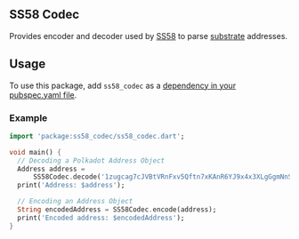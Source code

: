 ## SS58 Codec

Provides encoder and decoder used by [SS58](https://github.com/rankanizer/polkadart/tree/main/packages/ss58) to parse [substrate](https://docs.substrate.io/fundamentals/accounts-addresses-keys/) addresses.

## Usage

To use this package, add `ss58_codec` as a [dependency in your pubspec.yaml file](https://docs.flutter.dev/development/platform-integration/platform-channels).

### Example

```dart
import 'package:ss58_codec/ss58_codec.dart';

void main() {
  // Decoding a Polkadot Address Object
  Address address =
      SS58Codec.decode('1zugcag7cJVBtVRnFxv5Qftn7xKAnR6YJ9x4x3XLgGgmNnS');
  print('Address: $address');

  // Encoding an Address Object
  String encodedAddress = SS58Codec.encode(address);
  print('Encoded address: $encodedAddress');
}
```
